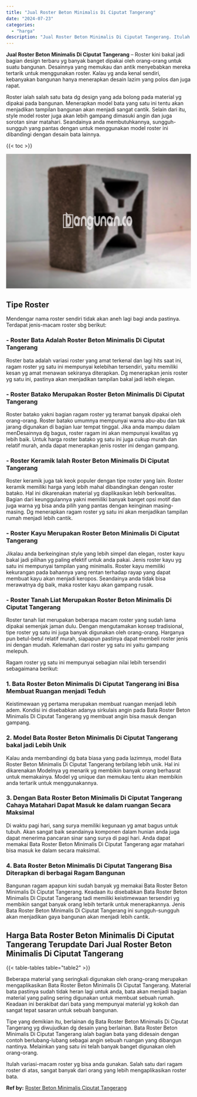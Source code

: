 ```yaml
---
title: "Jual Roster Beton Minimalis Di Ciputat Tangerang"
date: "2024-07-23"
categories: 
  - "harga"
description: "Jual Roster Beton Minimalis Di Ciputat Tangerang. Itulah variasi-macam roster yg bisa anda gunakan. Salah satu dari ragam roster di atas, sangat banyak dari..."
---
```


**Jual Roster Beton Minimalis Di Ciputat Tangerang** – Roster kini bakal jadi bagian design terbaru yg banyak banget dipakai oleh orang-orang untuk suatu bangunan. Desainnya yang memukau dan antik menyebabkan mereka tertarik untuk menggunakan roster. Kalau yg anda kenal sendiri, kebanyakan bangunan hanya menerapkan desain lazim yang polos dan juga rapat.

Roster ialah salah satu bata dg design yang ada bolong pada material yg dipakai pada bangunan. Menerapkan model bata yang satu ini tentu akan menjadikan tampilan bangunan akan menjadi sangat cantik. Selain dari itu, style model roster juga akan lebih gampang dimasuki angin dan juga sorotan sinar matahari. Seandainya anda membutuhkannya, sungguh-sungguh yang pantas dengan untuk menggunakan model roster ini dibandingi dengan desain bata lainnya.

{{< toc >}}

![Jual Roster Beton Minimalis Di Ciputat Tangerang](/images/bata-roster-minimalis-25.png)

## Tipe Roster

Mendengar nama roster sendiri tidak akan aneh lagi bagi anda pastinya. Terdapat jenis-macam roster sbg berikut:

### \- Roster Bata Adalah Roster Beton Minimalis Di Ciputat Tangerang

Roster bata adalah variasi roster yang amat terkenal dan lagi hits saat ini, ragam roster yg satu ini mempunyai kelebihan tersendiri, yaitu memiliki kesan yg amat menawan sekiranya diterapkan. Dg menerapkan jenis roster yg satu ini, pastinya akan menjadikan tampilan bakal jadi lebih elegan.

### \- Roster Batako Merupakan Roster Beton Minimalis Di Ciputat Tangerang

Roster batako yakni bagian ragam roster yg teramat banyak dipakai oleh orang-orang. Roster batako umumnya mempunyai warna abu-abu dan tak jarang digunakan di bagian luar tempat tinggal. Jika anda mampu dalam menDesainnya dg bagus, roster ragam ini akan mempunyai kwalitas yg lebih baik. Untuk harga roster batako yg satu ini juga cukup murah dan relatif murah, anda dapat menerapkan jenis roster ini dengan gampang.

### \- Roster Keramik Ialah Roster Beton Minimalis Di Ciputat Tangerang

Roster keramik juga tak keok populer dengan tipe roster yang lain. Roster keramik memiliki harga yang lebih mahal dibandingkan dengan roster batako. Hal ini dikarenakan material yg diaplikasikan lebih berkwalitas. Bagian dari keunggulannya yakni memiliki banyak banget opsi motif dan juga warna yg bisa anda pilih yang pantas dengan keinginan masing-masing. Dg menerapkan ragam roster yg satu ini akan menjadikan tampilan rumah menjadi lebih cantik.

### \- Roster Kayu Merupakan Roster Beton Minimalis Di Ciputat Tangerang

Jikalau anda berkeinginan style yang lebih simpel dan elegan, roster kayu bakal jadi pilihan yg paling efektif untuk anda pakai. Jenis roster kayu yg satu ini mempunyai tampilan yang minimalis. Roster kayu memiliki kekurangan pada bahannya yang rentan terhadap rayap yang dapat membuat kayu akan menjadi keropos. Seandainya anda tidak bisa merawatnya dg baik, maka roster kayu akan gampang rusak.

### \- Roster Tanah Liat Merupakan Roster Beton Minimalis Di Ciputat Tangerang

Roster tanah liat merupakan beberapa macam roster yang sudah lama dipakai semenjak jaman dulu. Dengan mengutamakan konsep tradisional, tipe roster yg satu ini juga banyak digunakan oleh orang-orang. Harganya pun betul-betul relatif murah, siapapun pastinya dapat membeli roster jenis ini dengan mudah. Kelemahan dari roster yg satu ini yaitu gampang melepuh.

Ragam roster yg satu ini mempunyai sebagian nilai lebih tersendiri sebagaimana berikut:

### 1\. Bata Roster Beton Minimalis Di Ciputat Tangerang ini Bisa Membuat Ruangan menjadi Teduh

Keistimewaan yg pertama merupakan membuat ruangan menjadi lebih adem. Kondisi ini disebabkan adanya sirkulais angin pada Bata Roster Beton Minimalis Di Ciputat Tangerang yg membuat angin bisa masuk dengan gampang.

### 2\. Model Bata Roster Beton Minimalis Di Ciputat Tangerang bakal jadi Lebih Unik

Kalau anda membandingi dg bata biasa yang pada lazimnya, model Bata Roster Beton Minimalis Di Ciputat Tangerang terbilang lebih unik. Hal ini dikarenakan Modelnya yg menarik yg membikin banyak orang berhasrat untuk memakainya. Model yg unique dan memukau tentu akan membikin anda tertarik untuk menggunakannya.

### 3\. Dengan Bata Roster Beton Minimalis Di Ciputat Tangerang Cahaya Matahari Dapat Masuk ke dalam ruangan Secara Maksimal

Di waktu pagi hari, sang surya memiliki kegunaan yg amat bagus untuk tubuh. Akan sangat baik seandainya komponen dalam hunian anda juga dapat menerima pancaran sinar sang surya di pagi hari. Anda dapat memakai Bata Roster Beton Minimalis Di Ciputat Tangerang agar matahari bisa masuk ke dalam secara maksimal.

### 4\. Bata Roster Beton Minimalis Di Ciputat Tangerang Bisa Diterapkan di berbagai Ragam Bangunan

Bangunan ragam apapun kini sudah banyak yg memakai Bata Roster Beton Minimalis Di Ciputat Tangerang. Keadaan itu disebabkan Bata Roster Beton Minimalis Di Ciputat Tangerang tadi memiliki keistimewaan tersendiri yg membikin sangat banyak orang lebih tertarik untuk menerapkannya. Jenis Bata Roster Beton Minimalis Di Ciputat Tangerang ini sungguh-sungguh akan menjadikan gaya bangunan akan menjadi lebih cantik.

## Harga Bata Roster Beton Minimalis Di Ciputat Tangerang Terupdate Dari Jual Roster Beton Minimalis Di Ciputat Tangerang

{{< table-tables table="table2" >}}

Beberapa material yang seringkali digunakan oleh orang-orang merupakan mengaplikasikan Bata Roster Beton Minimalis Di Ciputat Tangerang. Material bata pastinya sudah tidak heran lagi untuk anda, bata akan menjadi bagian material yang paling sering digunakan untuk membuat sebuah rumah. Keadaan ini berakibat dari bata yang mempunyai material yg kokoh dan sangat tepat sasaran untuk sebuah bangunan.

Tipe yang demikian itu, berlainan dg Bata Roster Beton Minimalis Di Ciputat Tangerang yg diwujudkan dg desain yang berlainan. Bata Roster Beton Minimalis Di Ciputat Tangerang ialah bagian bata yang didesain dengan contoh berlubang-lubang sebagai angin sebuah ruangan yang dibangun nantinya. Melainkan yang satu ini telah banyak banget digunakan oleh orang-orang.

Itulah variasi-macam roster yg bisa anda gunakan. Salah satu dari ragam roster di atas, sangat banyak dari orang yang lebih mengaplikasikan roster bata.

**Ref by:** [Roster Beton Minimalis Ciputat Tangerang](https://id.wikipedia.org/wiki/Roster)
